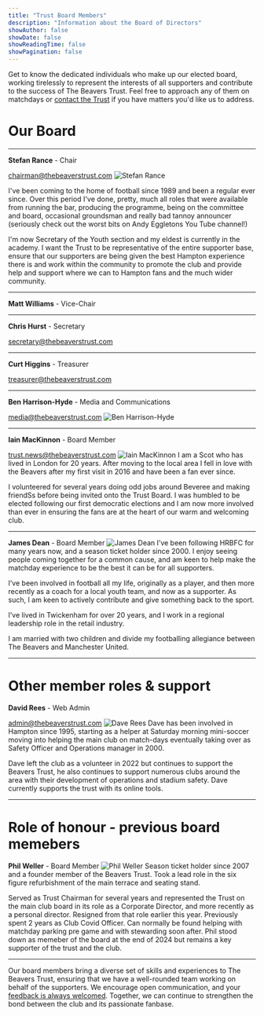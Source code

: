 ```yaml
---
title: "Trust Board Members"
description: "Information about the Board of Directors"
showAuthor: false
showDate: false
showReadingTime: false
showPagination: false
---
```


Get to know the dedicated individuals who make up our elected board, working tirelessly to represent the interests of all supporters and contribute to the success of The Beavers Trust. Feel free to approach any of them on matchdays or [contact the Trust](/contact) if you have matters you'd like us to address.

# Our Board
_________________________________

 **Stefan Rance** - Chair

chairman@thebeaverstrust.com
![Stefan Rance](Stef.png)

I've been coming to the home of football since 1989 and been a regular ever since. Over this period I've done, pretty, much all roles that were available from running the bar, producing the programme, being on the committee and board, occasional groundsman and really bad tannoy announcer (seriously check out the worst bits on Andy Eggletons You Tube channel!)

I'm now Secretary of the Youth section and my eldest is currently in the academy. I want the Trust to be representative of the entire supporter base, ensure that our supporters are being given the best Hampton experience there is and work within the community to promote the club and provide help and support where we can to Hampton fans and the much wider community.

--------------

 **Matt Williams** - Vice-Chair

--------------

 **Chris Hurst** - Secretary

secretary@thebeaverstrust.com

--------------

 **Curt Higgins** - Treasurer

treasurer@thebeaverstrust.com

--------------

 **Ben Harrison-Hyde** - Media and Communications

 media@thebeaverstrust.com
![Ben Harrison-Hyde](Ben.png)

--------------

 **Iain MacKinnon** - Board Member
 
 trust.news@thebeaverstrust.com
![Iain MacKinnon](Iain.png)
 I am a Scot who has lived in London for 20 years. After moving to the local area I fell in love with the Beavers after my first visit in 2016 and have been a fan ever since. 
 
 I volunteered for several years doing odd jobs around Beveree and making friendSs before being invited onto the Trust Board. I was humbled to be elected following our first democratic elections and I am now more involved than ever in ensuring the fans are at the heart of our warm and welcoming club.

--------------

 **James Dean** - Board Member
![James Dean](James.png)
I’ve been following HRBFC for many years now, and a season ticket holder since 2000.  I enjoy seeing people coming together for a common cause, and am keen to help make the matchday experience to be the best it can be for all supporters.

I’ve been involved in football all my life, originally as a player, and then more recently as a coach for a local youth team, and now as a supporter.  As such, I am keen to actively contribute and give something back to the sport.

I’ve lived in Twickenham for over 20 years, and I work in a regional leadership role in the retail industry.

I am married with two children and divide my footballing allegiance between The Beavers and Manchester United.

--------------

# Other member roles & support

 **David Rees** - Web Admin

 admin@thebeaverstrust.com
![Dave Rees](Dave.png)
Dave has been involved in Hampton since 1995, starting as a helper at Saturday morning mini-soccer moving into helping the main club on match-days eventually taking over as Safety Officer and Operations manager in 2000. 

Dave left the club as a volunteer in 2022 but continues to support the Beavers Trust, he also continues to support numerous clubs around the area with their development of operations and stadium safety. Dave currently supports the trust with its online tools. 

___________________

# Role of honour - previous board memebers

 **Phil Weller** - Board Member
![Phil Weller](Phil.png)
Season ticket holder since 2007 and a founder member of the Beavers Trust. Took a lead role in the six figure refurbishment of the main terrace and seating stand.

Served as Trust Chairman for several years and represented the Trust on the main club board in its role as a Corporate Director, and more recently as a personal director. Resigned from that role earlier this year. Previously spent 2 years as Club Covid Officer. Can normally be found helping with matchday parking pre game and with stewarding soon after.
Phil stood down as memeber of the board at the end of 2024 but remains a key supporter of the trust and the club. 

--------------

Our board members bring a diverse set of skills and experiences to The Beavers Trust, ensuring that we have a well-rounded team working on behalf of the supporters. We encourage open communication, and your [feedback is always welcomed](/contact). Together, we can continue to strengthen the bond between the club and its passionate fanbase.